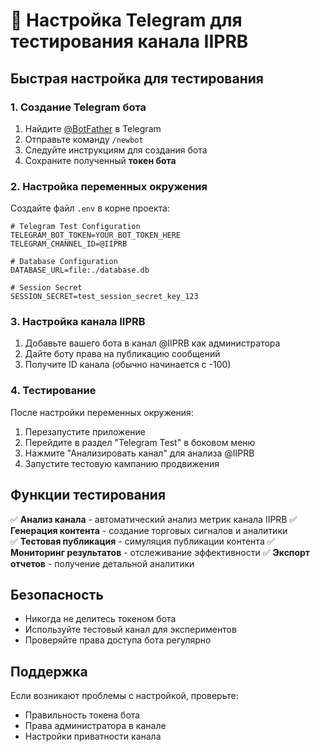 # 🚀 Настройка Telegram для тестирования канала IIPRB

## Быстрая настройка для тестирования

### 1. Создание Telegram бота

1. Найдите [@BotFather](https://t.me/botfather) в Telegram
2. Отправьте команду `/newbot`
3. Следуйте инструкциям для создания бота
4. Сохраните полученный **токен бота**

### 2. Настройка переменных окружения

Создайте файл `.env` в корне проекта:

```env
# Telegram Test Configuration
TELEGRAM_BOT_TOKEN=YOUR_BOT_TOKEN_HERE
TELEGRAM_CHANNEL_ID=@IIPRB

# Database Configuration  
DATABASE_URL=file:./database.db

# Session Secret
SESSION_SECRET=test_session_secret_key_123
```

### 3. Настройка канала IIPRB

1. Добавьте вашего бота в канал @IIPRB как администратора
2. Дайте боту права на публикацию сообщений
3. Получите ID канала (обычно начинается с -100)

### 4. Тестирование

После настройки переменных окружения:

1. Перезапустите приложение
2. Перейдите в раздел "Telegram Test" в боковом меню
3. Нажмите "Анализировать канал" для анализа @IIPRB
4. Запустите тестовую кампанию продвижения

## Функции тестирования

✅ **Анализ канала** - автоматический анализ метрик канала IIPRB
✅ **Генерация контента** - создание торговых сигналов и аналитики  
✅ **Тестовая публикация** - симуляция публикации контента
✅ **Мониторинг результатов** - отслеживание эффективности
✅ **Экспорт отчетов** - получение детальной аналитики

## Безопасность

- Никогда не делитесь токеном бота
- Используйте тестовый канал для экспериментов
- Проверяйте права доступа бота регулярно

## Поддержка

Если возникают проблемы с настройкой, проверьте:
- Правильность токена бота
- Права администратора в канале
- Настройки приватности канала
